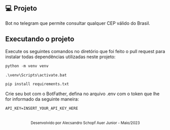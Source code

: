 ## 💻 Projeto
Bot no telegram que permite consultar qualquer CEP válido do Brasil.

## Executando o projeto
Execute os seguintes comandos no diretório que foi feito o pull request para instalar todas dependências utilizadas neste projeto:

```cl
python -m venv venv
```
```cl
.\venv\Scripts\activate.bat
```
```cl
pip install requirements.txt
```

Crie seu bot com o BotFather, defina no arquivo .env com o token que lhe for informado da seguinte maneira:

 ```cl
API_KEY=INSERT_YOUR_API_KEY_HERE
```

<br />

<div align="center">
  <small>Desenvolvido por Alecsandro Schopf Auer Junior - Maio/2023</small>
</div>
